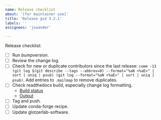 ```yaml
---
name: Release checklist
about: '[for maintainer use]'
title: 'Release gsd 3.2.1'
labels: ''
assignees: 'joaander'

---
```


Release checklist:

- [ ] Run *bumpversion*.
- [ ] Review the change log.
- [ ] Check for new or duplicate contributors since the last release:
  `comm -13 (git log $(git describe --tags --abbrev=0) --format="%aN <%aE>" | sort | uniq | psub) (git log --format="%aN <%aE>" | sort | uniq | psub)`.
  Add entries to `.mailmap` to remove duplicates.
- [ ] Check readthedocs build, especially change log formatting.
  - [Build status](https://readthedocs.org/projects/gsd/builds/)
  - [Output](https://gsd.readthedocs.io/en/latest/)
- [ ] Tag and push.
- [ ] Update conda-forge recipe.
- [ ] Update glotzerlab-software.
